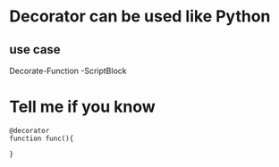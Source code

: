# Decorator can be used like Python
## use case
Decorate-Function -ScriptBlock <funcion name> 

# Tell me if you know
```
@decorator
function func(){

}
```
